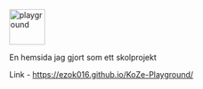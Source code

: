 <img width="64" height="64" alt="playground" src="https://github.com/user-attachments/assets/aba0e623-558c-4e0b-a51f-c584bd1b9e88" /> 

En hemsida jag gjort som ett skolprojekt

Link - https://ezok016.github.io/KoZe-Playground/
